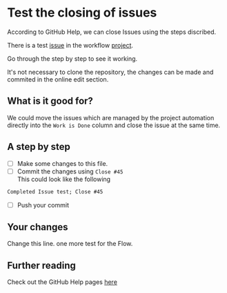 # Test the closing of issues

According to GitHub Help, we can close Issues using the steps discribed.

There is a test [issue](https://github.com/M2vH/WoF_Prototype/issues/45) in the workflow [project](https://github.com/M2vH/WoF_Prototype/projects/6).  

Go through the step by step to see it working.

It's not necessary to clone the repository, the changes can be made and commited in the online edit section.

## What is it good for?

We could move the issues which are managed by the project automation directly into the `Work is Done` column and close the issue at the same time.

## A step by step

- [ ] Make some changes to this file.
- [ ] Commit the changes using `Close #45`  
This could look like the following  
```txt
Completed Issue test; Close #45
```
- [ ] Push your commit

## Your changes

Change this line. one more test for the Flow.

## Further reading

Check out the GitHub Help pages [here](https://help.github.com/articles/closing-issues-using-keywords/)
